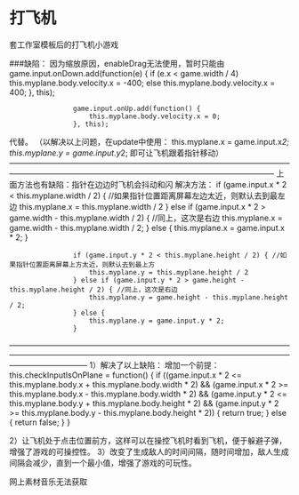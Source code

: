 # 打飞机
套工作室模板后的打飞机小游戏

###缺陷：
因为缩放原因，enableDrag无法使用，暂时只能由 
					game.input.onDown.add(function(e) {
                        if (e.x < game.width / 4)
                            this.myplane.body.velocity.x = -400;
                        else
                            this.myplane.body.velocity.x = 400;
                    }, this);

                    game.input.onUp.add(function() {
                        this.myplane.body.velocity.x = 0;
                    }, this);
代替。
（以解决以上问题，在update中使用：
this.myplane.x = game.input.x*2;
this.myplane.y = game.input.y*2;
即可让飞机跟着指针移动）
——————————————————————————————————————————————————————————————————————
上面方法也有缺陷：指针在边边时飞机会抖动和闪
解决方法：
					if (game.input.x * 2 < this.myplane.width / 2) { //如果指针位置距离屏幕左边太近，则默认去到最左边
                        this.myplane.x = this.myplane.width / 2
                    } else if (game.input.x * 2 > game.width - this.myplane.width / 2) { //同上，这次是右边
                        this.myplane.x = game.width - this.myplane.width / 2;
                    } else {
                        this.myplane.x = game.input.x * 2;
                    }

                    if (game.input.y * 2 < this.myplane.height / 2) { //如果指针位置距离屏幕上方太近，则默认去到最上方
                        this.myplane.y = this.myplane.height / 2
                    } else if (game.input.y * 2 > game.height - this.myplane.height / 2) { //同上，这次是右边
                        this.myplane.y = game.height - this.myplane.height / 2;
                    } else {
                        this.myplane.y = game.input.y * 2;
                    }

——————————————————————————————————————————————————————————————————————————————————
1）解决了以上缺陷：
增加一个前提：
				this.checkInputIsOnPlane = function() {
                    if ((game.input.x * 2 <= this.myplane.body.x + this.myplane.body.width * 2) && (game.input.x * 2 >= this.myplane.body.x - this.myplane.body.width * 2) &&
                        (game.input.y * 2 <= this.myplane.body.y + this.myplane.body.height * 2) && (game.input.y * 2 >= this.myplane.body.y - this.myplane.body.height * 2)) {
                        return true;
                    } else {
                        return false;
                    }
                }

2）让飞机处于点击位置前方，这样可以在操控飞机时看到飞机，便于躲避子弹，增强了游戏的可操控性。
3）改变了生成敌人的时间间隔，随时间增加，敌人生成间隔会减少，直到一个最小值，增强了游戏的可玩性。

网上素材音乐无法获取